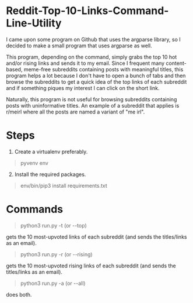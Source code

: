 # Reddit-Top-10-Links-Command-Line-Utility
I came upon some program on Github that uses the argparse library, so I decided to make a small program that uses argparse as well.

This program, depending on the command, simply grabs the top 10 hot and/or rising links and sends it to my email. Since I frequent many content-based, meme-free subreddits containing posts with meaningful titles, this program helps a lot because I don't have to open a bunch of tabs and then browse the subreddits to get a quick idea of the top links of each subreddit and if something piques my interest I can click on the short link.

Naturally, this program is not useful for browsing subreddits containing posts with uninformative titles. An example of a subreddit that applies is r/meirl where all the posts are named a variant of "me irl".

# Steps
1. Create a virtualenv preferably.
> pyvenv env

2. Install the required packages. 
> env/bin/pip3 install requirements.txt

# Commands
> python3 run.py -t (or --top)

gets the 10 most-upvoted links of each subreddit (and sends the titles/links as an email).

> python3 run.py -r (or --rising)

gets the 10 most-upvoted rising links of each subreddit (and sends the titles/links as an email).

> python3 run.py -a (or --all)

does both.
